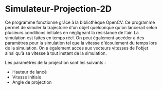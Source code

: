 # Simulateur-Projection-2D


Ce programme fonctionne grâce à la bibliothèque OpenCV.
Ce programme permet de simuler la trajectoire d'un objet quelconque qu'on lancerait selon plusieurs conditions initiales en négligeant la résistance de l'air. La simulation est faites en temps réel. On peut également accéder à des paramètres pour la simulation tel que la vitesse d'écoulement du temps lors de la simulation. On a également accès aux vecteurs vitesses de l'objet ainsi qu'à sa vitesse à tout instant de la simulation.

Les paramètres de la projection sont les suivants : 
- Hauteur de lancé
- Vitesse initiale
- Angle de projection
